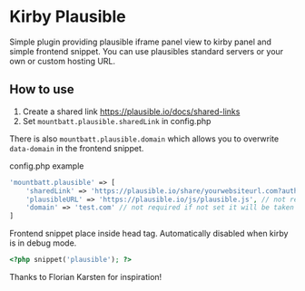 # Kirby Plausible
Simple plugin providing plausible iframe panel view to kirby panel and simple frontend snippet. You can use plausibles standard servers or your own or custom hosting URL.

## How to use
1. Create a shared link https://plausible.io/docs/shared-links
2. Set `mountbatt.plausible.sharedLink` in config.php

There is also `mountbatt.plausible.domain` which allows you to overwrite `data-domain` in the frontend snippet.

config.php example
```php
'mountbatt.plausible' => [
	'sharedLink' => 'https://plausible.io/share/yourwebsiteurl.com?auth=Jz0mCWTPu5opXi0sAgRrq',
	'plausibleURL' => 'https://plausible.io/js/plausible.js', // not required, but you can enter your own instance of plausible hosting. it will use default https://plausible.io/js/plausible.js if not set
	'domain' => 'test.com' // not required if not set it will be taken from $site->url
]
```

Frontend snippet place inside head tag. Automatically disabled when kirby is in debug mode.
```php
<?php snippet('plausible'); ?>
```

Thanks to Florian Karsten for inspiration!
